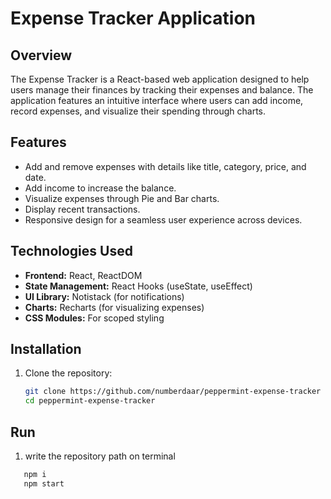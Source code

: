 # Expense Tracker Application

## Overview

The Expense Tracker is a React-based web application designed to help users manage their finances by tracking their expenses and balance. The application features an intuitive interface where users can add income, record expenses, and visualize their spending through charts.

## Features

- Add and remove expenses with details like title, category, price, and date.
- Add income to increase the balance.
- Visualize expenses through Pie and Bar charts.
- Display recent transactions.
- Responsive design for a seamless user experience across devices.

## Technologies Used

- **Frontend:** React, ReactDOM
- **State Management:** React Hooks (useState, useEffect)
- **UI Library:** Notistack (for notifications)
- **Charts:** Recharts (for visualizing expenses)
- **CSS Modules:** For scoped styling

## Installation

1. Clone the repository:
   ```bash
   git clone https://github.com/numberdaar/peppermint-expense-tracker
   cd peppermint-expense-tracker
   ```

## Run

1. write the repository path on terminal

```bash
   npm i
   npm start
```